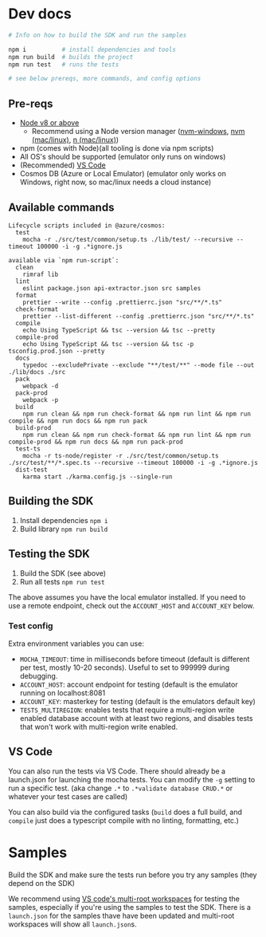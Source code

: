 # Dev docs

```bash
# Info on how to build the SDK and run the samples

npm i          # install dependencies and tools
npm run build  # builds the project
npm run test   # runs the tests

# see below prereqs, more commands, and config options
```

## Pre-reqs

- [Node v8 or above](https://nodejs.org/en/)
  - Recommend using a Node version manager ([nvm-windows](https://github.com/coreybutler/nvm-windows/releases), [nvm (mac/linux)](https://github.com/creationix/nvm/), [n (mac/linux)](https://github.com/tj/n))
- npm (comes with Node)(all tooling is done via npm scripts)
- All OS's should be supported (emulator only runs on windows)
- (Recommended) [VS Code](https://code.visualstudio.com/)
- Cosmos DB (Azure or Local Emulator) (emulator only works on Windows, right now, so mac/linux needs a cloud instance)

## Available commands

```
Lifecycle scripts included in @azure/cosmos:
  test
    mocha -r ./src/test/common/setup.ts ./lib/test/ --recursive --timeout 100000 -i -g .*ignore.js

available via `npm run-script`:
  clean
    rimraf lib
  lint
    eslint package.json api-extractor.json src samples
  format
    prettier --write --config .prettierrc.json "src/**/*.ts"
  check-format
    prettier --list-different --config .prettierrc.json "src/**/*.ts"
  compile
    echo Using TypeScript && tsc --version && tsc --pretty
  compile-prod
    echo Using TypeScript && tsc --version && tsc -p tsconfig.prod.json --pretty
  docs
    typedoc --excludePrivate --exclude "**/test/**" --mode file --out ./lib/docs ./src
  pack
    webpack -d
  pack-prod
    webpack -p
  build
    npm run clean && npm run check-format && npm run lint && npm run compile && npm run docs && npm run pack
  build-prod
    npm run clean && npm run check-format && npm run lint && npm run compile-prod && npm run docs && npm run pack-prod
  test-ts
    mocha -r ts-node/register -r ./src/test/common/setup.ts ./src/test/**/*.spec.ts --recursive --timeout 100000 -i -g .*ignore.js
  dist-test
    karma start ./karma.config.js --single-run
```

## Building the SDK

1. Install dependencies `npm i`
2. Build library `npm run build`

## Testing the SDK

1. Build the SDK (see above)
2. Run all tests `npm run test`

The above assumes you have the local emulator installed. If you need to use a remote endpoint, check out the `ACCOUNT_HOST` and `ACCOUNT_KEY` below.

### Test config

Extra environment variables you can use:

- `MOCHA_TIMEOUT`: time in milliseconds before timeout (default is different per test, mostly 10-20 seconds). Useful to set to 999999 during debugging.
- `ACCOUNT_HOST`: account endpoint for testing (default is the emulator running on localhost:8081
- `ACCOUNT_KEY`: masterkey for testing (default is the emulators default key)
- `TESTS_MULTIREGION`: enables tests that require a multi-region write enabled database account with at least two regions, and disables tests that won't work with multi-region write enabled.

## VS Code

You can also run the tests via VS Code. There should already be a launch.json for launching the mocha tests. You can modify the `-g` setting to run a specific test. (aka change `.*` to `.*validate database CRUD.*` or whatever your test cases are called)

You can also build via the configured tasks (`build` does a full build, and `compile` just does a typescript compile with no linting, formatting, etc.)

# Samples

Build the SDK and make sure the tests run before you try any samples (they depend on the SDK)

We recommend using [VS code's multi-root workspaces](https://code.visualstudio.com/docs/editor/multi-root-workspaces) for testing the samples, especially if you're using the samples to test the SDK. There is a `launch.json` for the samples thave have been updated and multi-root workspaces will show all `launch.json`s.
